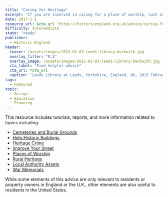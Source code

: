 ```yaml
---
title: "Caring for Heritage"
excerpt: "If you are involved in caring for a place of worship, such as a church or a synagogue, are responsible for looking after a war memorial or you want to find out how to de-clutter your street, you will find helpful advice here."
date: 2017-1-1
resource_url: &cta_url "https://historicengland.org.uk/advice/caring-for-heritage/"
difficulty: Intermediate
state: "ready"
publisher:
  - Historic England
header:
  teaser: /assets/images/2015-02-03-leeds-library-beckwith.jpg
  overlay_filter: "0.5"
  overlay_image: /assets/images/2015-02-03-leeds-library-beckwith.jpg
  cta_label: "Find helpful advice"
  cta_url: *cta_url
  caption: "Leeds Library at Leeds, Yorkshire, England, UK, 2015 February 3. Courtesy [Michael D. Beckwith/Flickr](https://www.flickr.com/photos/118118485@N05/15817405853/) ([CC 0](https://creativecommons.org/publicdomain/zero/1.0/))"
tags:
  - Featured
topic:
  - Design
  - Education
  - Planning
---
```


This resource includes tutorials, reports, and more information related to topics including:

- [Cemeteries and Burial Grounds](https://historicengland.org.uk/advice/caring-for-heritage/cemeteries-and-burial-grounds/)
- [Help Historic Buildings](https://historicengland.org.uk/advice/caring-for-heritage/help-historic-buildings/)
- [Heritage Crime](https://historicengland.org.uk/advice/caring-for-heritage/heritage-crime/)
- [Improve Your Street](https://historicengland.org.uk/advice/caring-for-heritage/streets-for-all/)
- [Places of Worship](https://historicengland.org.uk/advice/caring-for-heritage/places-of-worship/)
- [Rural Heritage](https://historicengland.org.uk/advice/caring-for-heritage/rural-heritage/)
- [Local Authority Assets](https://historicengland.org.uk/advice/caring-for-heritage/take-ownership/)
- [War Memorials](https://historicengland.org.uk/advice/caring-for-heritage/war-memorials/)

While some elements of this advice are only relevant to residents or property owners in England or the U.K., other elements are also useful to residents in the United States.
